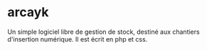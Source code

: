 # arcayk
Un simple logiciel libre de gestion de stock, destiné aux chantiers d'insertion numérique. Il est écrit en php et css.

